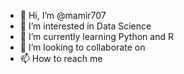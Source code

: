 - 👋 Hi, I’m @mamir707
- 👀 I’m interested in Data Science 
- 🌱 I’m currently learning Python and R
- 💞️ I’m looking to collaborate on <NA>
- 📫 How to reach me <NA>

<!---
mamir707/mamir707 is a ✨ special ✨ repository because its `README.md` (this file) appears on your GitHub profile.
You can click the Preview link to take a look at your changes.
--->
